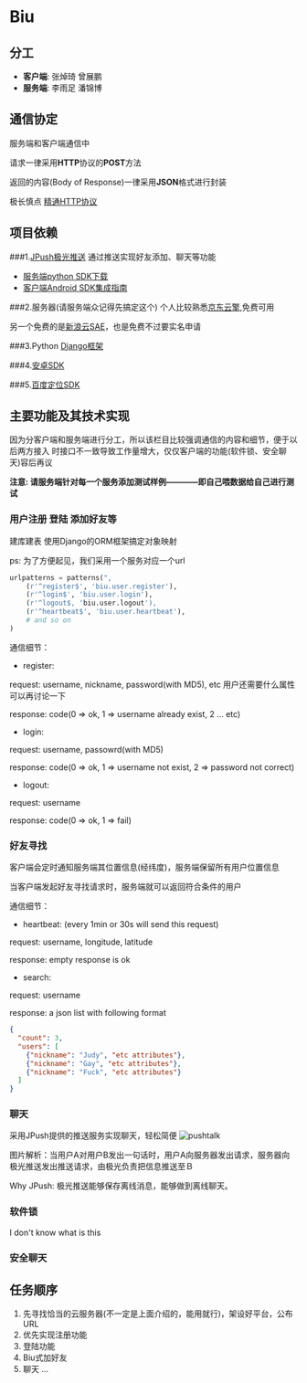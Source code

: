 Biu
=======

分工
-------
* **客户端**: 张焯琦 曾展鹏
* **服务端**: 李雨足 潘锦博

通信协定
-------
服务端和客户端通信中

请求一律采用**HTTP**协议的**POST**方法

返回的内容(Body of Response)一律采用**JSON**格式进行封装

极长慎点
[精通HTTP协议](http://datatracker.ietf.org/doc/rfc2616)

项目依赖
-------

###1.[JPush极光推送](https://www.jpush.cn)
通过推送实现好友添加、聊天等功能

* [服务端python SDK下载](https://github.com/jpush/jpush-api-python-client)
* [客户端Android SDK集成指南](http://doc.jpush.cn/pages/viewpage.action?pageId=557214)

###2.服务器(请服务端众记得先搞定这个)
个人比较熟悉[京东云擎](http://jae.jd.com),免费可用

另一个免费的是[新浪云SAE](http://sae.sina.com/cn)，也是免费不过要实名申请

###3.Python [Django框架](https://www.djangoproject.com)

###4.[安卓SDK](http://developer.android.com)

###5.[百度定位SDK](http://developer.baidu.com/map/index.php?title=android-locsdk)


主要功能及其技术实现
-------
因为分客户端和服务端进行分工，所以该栏目比较强调通信的内容和细节，便于以后两方接入
时接口不一致导致工作量增大，仅仅客户端的功能(软件锁、安全聊天)容后再议

**注意: 请服务端针对每一个服务添加测试样例————即自己喂数据给自己进行测试**

### 用户注册 登陆 添加好友等
建库建表 使用Django的ORM框架搞定对象映射

ps: 为了方便起见，我们采用一个服务对应一个url

```python
urlpatterns = patterns(",
    (r'^register$', 'biu.user.register'),
    (r'^login$', 'biu.user.login'),
    (r'^logout$, 'biu.user.logout'),
    (r'^heartbeat$', 'biu.user.heartbeat'),
    # and so on
)
```

通信细节：
* register:

request: username, nickname, password(with MD5), etc 用户还需要什么属性可以再讨论一下

response: code(0 => ok, 1 => username already exist, 2 … etc)

* login:

request: username, passowrd(with MD5)

response: code(0 => ok, 1 => username not exist, 2 => password not correct)

* logout:

request: username

response: code(0 => ok, 1 => fail)


### 好友寻找
客户端会定时通知服务端其位置信息(经纬度)，服务端保留所有用户位置信息

当客户端发起好友寻找请求时，服务端就可以返回符合条件的用户

通信细节：
* heartbeat: (every 1min or 30s will send this request)

request: username, longitude, latitude

response: empty response is ok

* search:

request: username

response: a json list with following format

```json
{
  "count": 3,
  "users": [
    {"nickname": "Judy", "etc attributes"},
    {"nickname": "Gay", "etc attributes"},
    {"nickname": "Fuck", "etc attributes"}
  ]
}
```

### 聊天
采用JPush提供的推送服务实现聊天，轻松简便
![pushtalk](https://raw.githubusercontent.com/sysu2012zzp/Biu/master/pushtalk_architecture.png)

图片解析：当用户A对用户B发出一句话时，用户A向服务器发出请求，服务器向极光推送发出推送请求，由极光负责把信息推送至Ｂ

Why JPush: 极光推送能够保存离线消息，能够做到离线聊天。

### 软件锁
I don't know what is this

### 安全聊天


任务顺序
-------

1. 先寻找恰当的云服务器(不一定是上面介绍的，能用就行)，架设好平台，公布URL
2. 优先实现注册功能
3. 登陆功能
4. Biu式加好友
5. 聊天
…
